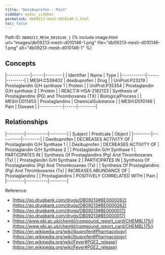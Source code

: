 ```yaml
---
title: "Dexibuprofen - Pain"
sidebar: mydoc_sidebar
permalink: db09213-mesh-d010146-1.html
toc: false 
---
```



Path ID: `DB09213_MESH_D010146_1`
{% include image.html url="images/db09213-mesh-d010146-1.png" file="db09213-mesh-d010146-1.png" alt="db09213-mesh-d010146-1" %}

## Concepts

|------------|------|---------|
| Identifier | Name | Type    |
|------------|------|---------|
| MESH:C539402 | dexibuprofen | Drug |
| UniProt:P23219 | Prostaglandin G/H synthase 1 | Protein |
| UniProt:P35354 | Prostaglandin G/H synthase 2 | Protein |
| REACT:R-HSA-2162123 | Synthesis of Prostaglandins (PG) and Thromboxanes (TX) | BiologicalProcess |
| MESH:D011453 | Prostaglandins | ChemicalSubstance |
| MESH:D010146 | Pain | Disease |
|------------|------|---------|

## Relationships

|---------|-----------|---------|
| Subject | Predicate | Object  |
|---------|-----------|---------|
| Dexibuprofen | DECREASES ACTIVITY OF | Prostaglandin G/H Synthase 1 |
| Dexibuprofen | DECREASES ACTIVITY OF | Prostaglandin G/H Synthase 2 |
| Prostaglandin G/H Synthase 1 | PARTICIPATES IN | Synthesis Of Prostaglandins (Pg) And Thromboxanes (Tx) |
| Prostaglandin G/H Synthase 2 | PARTICIPATES IN | Synthesis Of Prostaglandins (Pg) And Thromboxanes (Tx) |
| Synthesis Of Prostaglandins (Pg) And Thromboxanes (Tx) | INCREASES ABUNDANCE OF | Prostaglandins |
| Prostaglandins | POSITIVELY CORRELATED WITH | Pain |
|---------|-----------|---------|

Reference: 
  - [https://go.drugbank.com/drugs/DB09213#BE0000262](https://go.drugbank.com/drugs/DB09213#BE0000262)
  - [https://go.drugbank.com/drugs/DB09213#BE0000017](https://go.drugbank.com/drugs/DB09213#BE0000017)
  - [https://www.ebi.ac.uk/chembl/compound_report_card/CHEMBL175/](https://www.ebi.ac.uk/chembl/compound_report_card/CHEMBL175/)
  - [https://en.wikipedia.org/wiki/Ibuprofen#Pharmacology](https://en.wikipedia.org/wiki/Ibuprofen#Pharmacology)
  - [https://en.wikipedia.org/wiki/Fever#PGE2_release](https://en.wikipedia.org/wiki/Fever#PGE2_release)
